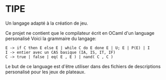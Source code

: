 # TIPE
Un langage adapté à la création de jeu.

Ce projet ne contient que le compilateur écrit en OCaml d'un language personalisé
Voici la grammaire du langage:

```
E -> if C then E else E | while C do E done E | U; E | P(E) | I 
I -> entier avec un CAS basique (IA, IS, IT, IF)
C -> true | false | eq( E , E ) | nand( C , C )
```

Le but de ce language est d'être utiliser dans des fichiers de descriptions personalisé pour les jeux de plateaux.
